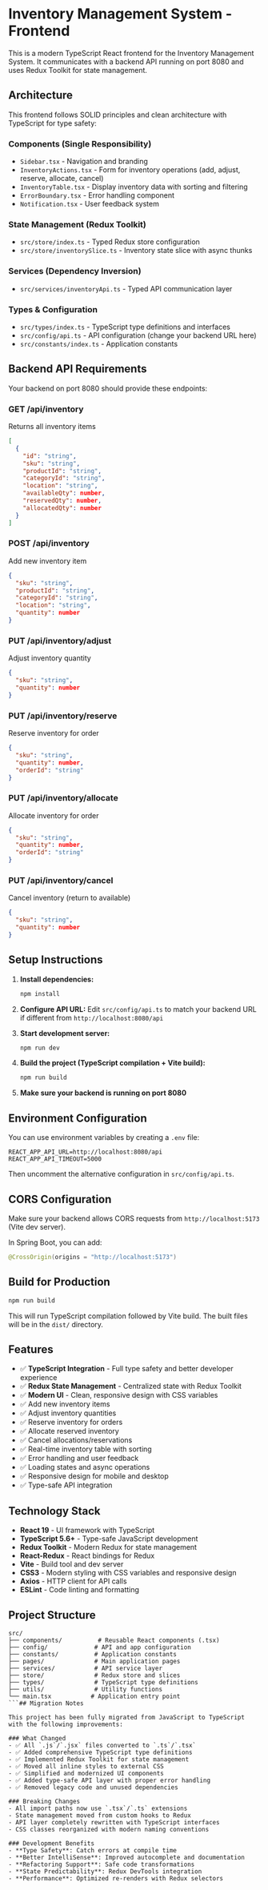 # Inventory Management System - Frontend

This is a modern TypeScript React frontend for the Inventory Management System. It communicates with a backend API running on port 8080 and uses Redux Toolkit for state management.

## Architecture

This frontend follows SOLID principles and clean architecture with TypeScript for type safety:

### Components (Single Responsibility)
- `Sidebar.tsx` - Navigation and branding
- `InventoryActions.tsx` - Form for inventory operations (add, adjust, reserve, allocate, cancel)
- `InventoryTable.tsx` - Display inventory data with sorting and filtering
- `ErrorBoundary.tsx` - Error handling component
- `Notification.tsx` - User feedback system

### State Management (Redux Toolkit)
- `src/store/index.ts` - Typed Redux store configuration
- `src/store/inventorySlice.ts` - Inventory state slice with async thunks

### Services (Dependency Inversion)
- `src/services/inventoryApi.ts` - Typed API communication layer

### Types & Configuration
- `src/types/index.ts` - TypeScript type definitions and interfaces
- `src/config/api.ts` - API configuration (change your backend URL here)
- `src/constants/index.ts` - Application constants

## Backend API Requirements

Your backend on port 8080 should provide these endpoints:

### GET /api/inventory
Returns all inventory items
```json
[
  {
    "id": "string",
    "sku": "string",
    "productId": "string",
    "categoryId": "string", 
    "location": "string",
    "availableQty": number,
    "reservedQty": number,
    "allocatedQty": number
  }
]
```

### POST /api/inventory
Add new inventory item
```json
{
  "sku": "string",
  "productId": "string",
  "categoryId": "string",
  "location": "string",
  "quantity": number
}
```

### PUT /api/inventory/adjust
Adjust inventory quantity
```json
{
  "sku": "string",
  "quantity": number
}
```

### PUT /api/inventory/reserve
Reserve inventory for order
```json
{
  "sku": "string",
  "quantity": number,
  "orderId": "string"
}
```

### PUT /api/inventory/allocate
Allocate inventory for order
```json
{
  "sku": "string",
  "quantity": number,
  "orderId": "string"
}
```

### PUT /api/inventory/cancel
Cancel inventory (return to available)
```json
{
  "sku": "string",
  "quantity": number
}
```

## Setup Instructions

1. **Install dependencies:**
   ```bash
   npm install
   ```

2. **Configure API URL:**
   Edit `src/config/api.ts` to match your backend URL if different from `http://localhost:8080/api`

3. **Start development server:**
   ```bash
   npm run dev
   ```

4. **Build the project (TypeScript compilation + Vite build):**
   ```bash
   npm run build
   ```

5. **Make sure your backend is running on port 8080**

## Environment Configuration

You can use environment variables by creating a `.env` file:

```env
REACT_APP_API_URL=http://localhost:8080/api
REACT_APP_API_TIMEOUT=5000
```

Then uncomment the alternative configuration in `src/config/api.ts`.

## CORS Configuration

Make sure your backend allows CORS requests from `http://localhost:5173` (Vite dev server).

In Spring Boot, you can add:
```java
@CrossOrigin(origins = "http://localhost:5173")
```

## Build for Production

```bash
npm run build
```

This will run TypeScript compilation followed by Vite build. The built files will be in the `dist/` directory.

## Features

- ✅ **TypeScript Integration** - Full type safety and better developer experience
- ✅ **Redux State Management** - Centralized state with Redux Toolkit
- ✅ **Modern UI** - Clean, responsive design with CSS variables
- ✅ Add new inventory items
- ✅ Adjust inventory quantities
- ✅ Reserve inventory for orders
- ✅ Allocate reserved inventory
- ✅ Cancel allocations/reservations
- ✅ Real-time inventory table with sorting
- ✅ Error handling and user feedback
- ✅ Loading states and async operations
- ✅ Responsive design for mobile and desktop
- ✅ Type-safe API integration

## Technology Stack

- **React 19** - UI framework with TypeScript
- **TypeScript 5.6+** - Type-safe JavaScript development
- **Redux Toolkit** - Modern Redux for state management
- **React-Redux** - React bindings for Redux
- **Vite** - Build tool and dev server
- **CSS3** - Modern styling with CSS variables and responsive design
- **Axios** - HTTP client for API calls
- **ESLint** - Code linting and formatting

## Project Structure

```
src/
├── components/          # Reusable React components (.tsx)
├── config/             # API and app configuration
├── constants/          # Application constants
├── pages/              # Main application pages
├── services/           # API service layer
├── store/              # Redux store and slices
├── types/              # TypeScript type definitions
├── utils/              # Utility functions
└── main.tsx           # Application entry point
```## Migration Notes

This project has been fully migrated from JavaScript to TypeScript with the following improvements:

### What Changed
- ✅ All `.js`/`.jsx` files converted to `.ts`/`.tsx`
- ✅ Added comprehensive TypeScript type definitions
- ✅ Implemented Redux Toolkit for state management
- ✅ Moved all inline styles to external CSS
- ✅ Simplified and modernized UI components
- ✅ Added type-safe API layer with proper error handling
- ✅ Removed legacy code and unused dependencies

### Breaking Changes
- All import paths now use `.tsx`/`.ts` extensions
- State management moved from custom hooks to Redux
- API layer completely rewritten with TypeScript interfaces
- CSS classes reorganized with modern naming conventions

### Development Benefits
- **Type Safety**: Catch errors at compile time
- **Better IntelliSense**: Improved autocomplete and documentation
- **Refactoring Support**: Safe code transformations
- **State Predictability**: Redux DevTools integration
- **Performance**: Optimized re-renders with Redux selectors
